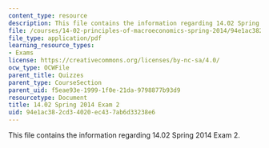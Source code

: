 ```yaml
---
content_type: resource
description: This file contains the information regarding 14.02 Spring 2014 Exam 2.
file: /courses/14-02-principles-of-macroeconomics-spring-2014/94e1ac382cd34020ec437ab6d33238e6_MIT14_02S14_Exam2.pdf
file_type: application/pdf
learning_resource_types:
- Exams
license: https://creativecommons.org/licenses/by-nc-sa/4.0/
ocw_type: OCWFile
parent_title: Quizzes
parent_type: CourseSection
parent_uid: f5eae93e-1999-1f0e-21da-9798877b93d9
resourcetype: Document
title: 14.02 Spring 2014 Exam 2
uid: 94e1ac38-2cd3-4020-ec43-7ab6d33238e6
---
```

This file contains the information regarding 14.02 Spring 2014 Exam 2.